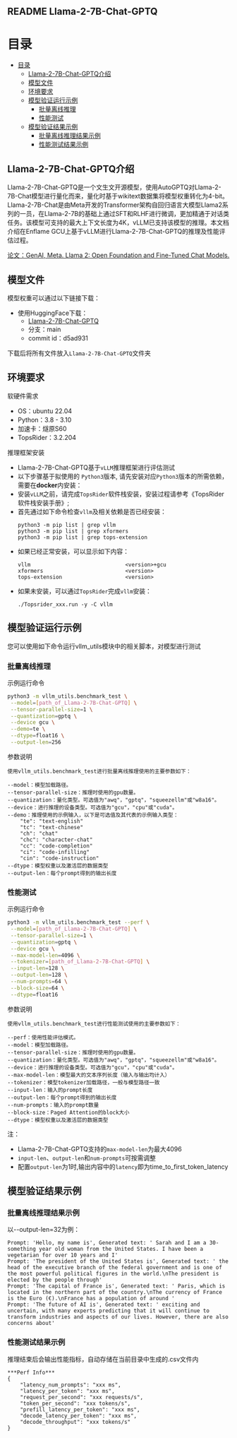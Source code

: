 ## README Llama-2-7B-Chat-GPTQ

# 目录

<!-- TOC -->

- [目录](#目录)
  - [Llama-2-7B-Chat-GPTQ介绍](#llama-2-7b-chat-gptq介绍)
  - [模型文件](#模型文件)
  - [环境要求](#环境要求)
  - [模型验证运行示例](#模型验证运行示例)
    - [批量离线推理](#批量离线推理)
    - [性能测试](#性能测试)
  - [模型验证结果示例](#模型验证结果示例)
    - [批量离线推理结果示例](#批量离线推理结果示例)
    - [性能测试结果示例](#性能测试结果示例)

<!-- /TOC -->

## Llama-2-7B-Chat-GPTQ介绍

Llama-2-7B-Chat-GPTQ是一个文生文开源模型，使用AutoGPTQ对Llama-2-7B-Chat模型进行量化而来，量化时基于wikitext数据集将模型权重转化为4-bit。Llama-2-7B-Chat是由Meta开发的Transformer架构自回归语言大模型Llama2系列的一员，在Llama-2-7B的基础上通过SFT和RLHF进行微调，更加精通于对话类任务。该模型可支持的最大上下文长度为4K，vLLM已支持该模型的推理。本文档介绍在Enflame GCU上基于vLLM进行Llama-2-7B-Chat-GPTQ的推理及性能评估过程。

[论文：GenAI, Meta. Llama 2: Open Foundation and Fine-Tuned Chat Models.](https://arxiv.org/pdf/2307.09288)

## 模型文件

模型权重可以通过以下链接下载：
- 使用HuggingFace下载：
    - [Llama-2-7B-Chat-GPTQ](https://huggingface.co/TheBloke/Llama-2-7B-Chat-GPTQ/tree/main)
    - 分支：main
    - commit id：d5ad931

下载后将所有文件放入`Llama-2-7B-Chat-GPTQ`文件夹

## 环境要求

软硬件需求
- OS：ubuntu 22.04
- Python：3.8 - 3.10
- 加速卡：燧原S60
- TopsRider：3.2.204

推理框架安装
- Llama-2-7B-Chat-GPTQ基于`vLLM`推理框架进行评估测试
- 以下步骤基于拟使用的 `Python3`版本, 请先安装对应`Python3`版本的所需依赖，需要在**docker**内安装：
- 安装`vLLM`之前，请完成`TopsRider`软件栈安装，安装过程请参考《TopsRider软件栈安装手册》;
- 首先通过如下命令检查`vllm`及相关依赖是否已经安装：
    ```shell
    python3 -m pip list | grep vllm
    python3 -m pip list | grep xformers
    python3 -m pip list | grep tops-extension
    ```
- 如果已经正常安装，可以显示如下内容：
    ```
    vllm                              <version>+gcu
    xformers                          <version>
    tops-extension                    <version>
    ```
- 如果未安装，可以通过`TopsRider`完成`vllm`安装：
    ```shell
    ./Topsrider_xxx.run -y -C vllm
    ```

## 模型验证运行示例

您可以使用如下命令运行vllm_utils模块中的相关脚本，对模型进行测试

### 批量离线推理

示例运行命令

```bash
python3 -m vllm_utils.benchmark_test \
 --model=[path_of_Llama-2-7B-Chat-GPTQ] \
 --tensor-parallel-size=1 \
 --quantization=gptq \
 --device gcu \
 --demo=te \
 --dtype=float16 \
 --output-len=256
```

参数说明

```text
使用vllm_utils.benchmark_test进行批量离线推理使用的主要参数如下：

--model：模型加载路径。
--tensor-parallel-size：推理时使用的gpu数量。
--quantization：量化类型。可选值为"awq"，"gptq"，"squeezellm"或"w8a16"。
--device：进行推理的设备类型。可选值为"gcu"，"cpu"或"cuda"。
--demo：推理使用的示例输入，以下是可选值及其代表的示例输入类型：
    "te": "text-english"
    "tc": "text-chinese"
    "ch": "chat"
    "chc": "character-chat"
    "cc": "code-completion"
    "ci": "code-infilling"
    "cin": "code-instruction"
--dtype：模型权重以及激活层的数据类型
--output-len：每个prompt得到的输出长度
```

### 性能测试

示例运行命令

```bash
python3 -m vllm_utils.benchmark_test --perf \
 --model=[path_of_Llama-2-7B-Chat-GPTQ] \
 --tensor-parallel-size=1 \
 --quantization=gptq \
 --device gcu \
 --max-model-len=4096 \
 --tokenizer=[path_of_Llama-2-7B-Chat-GPTQ] \
 --input-len=128 \
 --output-len=128 \
 --num-prompts=64 \
 --block-size=64 \
 --dtype=float16
```

参数说明

```text
使用vllm_utils.benchmark_test进行性能测试使用的主要参数如下：

--perf：使用性能评估模式。
--model：模型加载路径。
--tensor-parallel-size：推理时使用的gpu数量。
--quantization：量化类型。可选值为"awq"，"gptq"，"squeezellm"或"w8a16"。
--device：进行推理的设备类型。可选值为"gcu"，"cpu"或"cuda"。
--max-model-len：模型最大的文本序列长度（输入与输出均计入）
--tokenizer：模型tokenizer加载路径，一般与模型路径一致
--input-len：输入的prompt长度
--output-len：每个prompt得到的输出长度
--num-prompts：输入的prompt数量
--block-size：Paged Attention的block大小
--dtype：模型权重以及激活层的数据类型
```
注：
- Llama-2-7B-Chat-GPTQ支持的`max-model-len`为最大4096
- `input-len`、`output-len`和`num-prompts`可按需调整
- 配置`output-len`为1时,输出内容中的`latency`即为time_to_first_token_latency

## 模型验证结果示例

### 批量离线推理结果示例

以--output-len=32为例：
```text
Prompt: 'Hello, my name is', Generated text: ' Sarah and I am a 30-something year old woman from the United States. I have been a vegetarian for over 10 years and I'
Prompt: 'The president of the United States is', Generated text: ' the head of the executive branch of the federal government and is one of the most powerful political figures in the world.\nThe president is elected by the people through'
Prompt: 'The capital of France is', Generated text: ' Paris, which is located in the northern part of the country.\nThe currency of France is the Euro (€).\nFrance has a population of around '
Prompt: 'The future of AI is', Generated text: ' exciting and uncertain, with many experts predicting that it will continue to transform industries and aspects of our lives. However, there are also concerns about'
```

### 性能测试结果示例

推理结束后会输出性能指标，自动存储在当前目录中生成的.csv文件内

```text
***Perf Info***
{
    "latency_num_prompts": "xxx ms",
    "latency_per_token": "xxx ms",
    "request_per_second": "xxx requests/s",
    "token_per_second": "xxx tokens/s",
    "prefill_latency_per_token": "xxx ms",
    "decode_latency_per_token": "xxx ms",
    "decode_throughput": "xxx tokens/s"
}
```